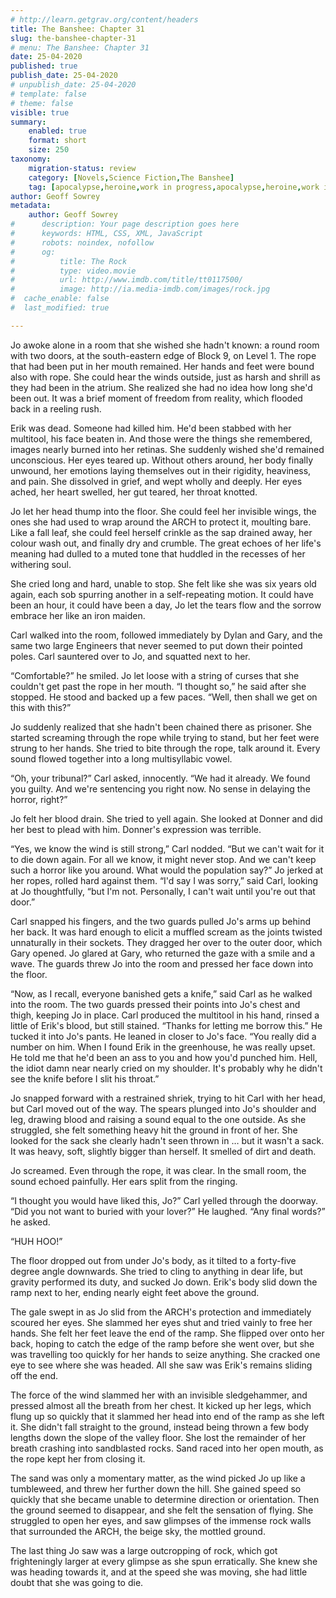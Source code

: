 ```yaml
---
# http://learn.getgrav.org/content/headers
title: The Banshee: Chapter 31
slug: the-banshee-chapter-31
# menu: The Banshee: Chapter 31
date: 25-04-2020
published: true
publish_date: 25-04-2020
# unpublish_date: 25-04-2020
# template: false
# theme: false
visible: true
summary:
    enabled: true
    format: short
    size: 250
taxonomy:
    migration-status: review
    category: [Novels,Science Fiction,The Banshee]
    tag: [apocalypse,heroine,work in progress,apocalypse,heroine,work in progress]
author: Geoff Sowrey
metadata:
    author: Geoff Sowrey
#      description: Your page description goes here
#      keywords: HTML, CSS, XML, JavaScript
#      robots: noindex, nofollow
#      og:
#          title: The Rock
#          type: video.movie
#          url: http://www.imdb.com/title/tt0117500/
#          image: http://ia.media-imdb.com/images/rock.jpg
#  cache_enable: false
#  last_modified: true

---
```


Jo awoke alone in a room that she wished she hadn't known: a round room with two doors, at the south-eastern edge of Block 9, on Level 1. The rope that had been put in her mouth remained. Her hands and feet were bound also with rope. She could hear the winds outside, just as harsh and shrill as they had been in the atrium. She realized she had no idea how long she'd been out. It was a brief moment of freedom from reality, which flooded back in a reeling rush. 

Erik was dead. Someone had killed him. He'd been stabbed with her multitool, his face beaten in. And those were the things she remembered, images nearly burned into her retinas. She suddenly wished she'd remained unconscious. Her eyes teared up. Without others around, her body finally unwound, her emotions laying themselves out in their rigidity, heaviness, and pain. She dissolved in grief, and wept wholly and deeply. Her eyes ached, her heart swelled, her gut teared, her throat knotted. 

Jo let her head thump into the floor. She could feel her invisible wings, the ones she had used to wrap around the ARCH to protect it, moulting bare. Like a fall leaf, she could feel herself crinkle as the sap drained away, her colour wash out, and finally dry and crumble. The great echoes of her life's meaning had dulled to a muted tone that huddled in the recesses of her withering soul. 

She cried long and hard, unable to stop. She felt like she was six years old again, each sob spurring another in a self-repeating motion. It could have been an hour, it could have been a day, Jo let the tears flow and the sorrow embrace her like an iron maiden. 

Carl walked into the room, followed immediately by Dylan and Gary, and the same two large Engineers that never seemed to put down their pointed poles. Carl sauntered over to Jo, and squatted next to her. 

“Comfortable?” he smiled. Jo let loose with a string of curses that she couldn't get past the rope in her mouth. “I thought so,” he said after she stopped. He stood and backed up a few paces. “Well, then shall we get on this with this?” 

Jo suddenly realized that she hadn't been chained there as prisoner. She started screaming through the rope while trying to stand, but her feet were strung to her hands. She tried to bite through the rope, talk around it. Every sound flowed together into a long multisyllabic vowel. 

“Oh, your tribunal?” Carl asked, innocently. “We had it already. We found you guilty. And we're sentencing you right now. No sense in delaying the horror, right?” 

Jo felt her blood drain. She tried to yell again. She looked at Donner and did her best to plead with him. Donner's expression was terrible. 

“Yes, we know the wind is still strong,” Carl nodded. “But we can't wait for it to die down again. For all we know, it might never stop. And we can't keep such a horror like you around. What would the population say?” Jo jerked at her ropes, rolled hard against them. “I'd say I was sorry,” said Carl, looking at Jo thoughtfully, “but I'm not. Personally, I can't wait until you're out that door.” 

Carl snapped his fingers, and the two guards pulled Jo's arms up behind her back. It was hard enough to elicit a muffled scream as the joints twisted unnaturally in their sockets. They dragged her over to the outer door, which Gary opened. Jo glared at Gary, who returned the gaze with a smile and a wave. The guards threw Jo into the room and pressed her face down into the floor.  

“Now, as I recall, everyone banished gets a knife,” said Carl as he walked into the room. The two guards pressed their points into Jo's chest and thigh, keeping Jo in place. Carl produced the multitool in his hand, rinsed a little of Erik's blood, but still stained. “Thanks for letting me borrow this.” He tucked it into Jo's pants. He leaned in closer to Jo's face. “You really did a number on him. When I found Erik in the greenhouse, he was really upset. He told me that he'd been an ass to you and how you'd punched him. Hell, the idiot damn near nearly cried on my shoulder. It's probably why he didn't see the knife before I slit his throat.” 

Jo snapped forward with a restrained shriek, trying to hit Carl with her head, but Carl moved out of the way. The spears plunged into Jo's shoulder and leg, drawing blood and raising a sound equal to the one outside. As she struggled, she felt something heavy hit the ground in front of her. She looked for the sack she clearly hadn't seen thrown in … but it wasn't a sack. It was heavy, soft, slightly bigger than herself. It smelled of dirt and death.

Jo screamed. Even through the rope, it was clear. In the small room, the sound echoed painfully. Her ears split from the ringing.  

“I thought you would have liked this, Jo?” Carl yelled through the doorway. “Did you not want to buried with your lover?” He laughed. “Any final words?” he asked. 

“HUH HOO!” 

The floor dropped out from under Jo's body, as it tilted to a forty-five degree angle downwards. She tried to cling to anything in dear life, but gravity performed its duty, and sucked Jo down. Erik's body slid down the ramp next to her, ending nearly eight feet above the ground. 

The gale swept in as Jo slid from the ARCH's protection and immediately scoured her eyes. She slammed her eyes shut and tried vainly to free her hands. She felt her feet leave the end of the ramp. She flipped over onto her back, hoping to catch the edge of the ramp before she went over, but she was travelling too quickly for her hands to seize anything. She cracked one eye to see where she was headed. All she saw was Erik's remains sliding off the end. 

The force of the wind slammed her with an invisible sledgehammer, and pressed almost all the breath from her chest. It kicked up her legs, which flung up so quickly that it slammed her head into end of the ramp as she left it. She didn't fall straight to the ground, instead being thrown a few body lengths down the slope of the valley floor. She lost the remainder of her breath crashing into sandblasted rocks. Sand raced into her open mouth, as the rope kept her from closing it.

The sand was only a momentary matter, as the wind picked Jo up like a tumbleweed, and threw her further down the hill. She gained speed so quickly that she became unable to determine direction or orientation. Then the ground seemed to disappear, and she felt the sensation of flying. She struggled to open her eyes, and saw glimpses of the immense rock walls that surrounded the ARCH, the beige sky, the mottled ground. 

The last thing Jo saw was a large outcropping of rock, which got frighteningly larger at every glimpse as she spun erratically. She knew she was heading towards it, and at the speed she was moving, she had little doubt that she was going to die. 